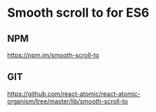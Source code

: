 Smooth scroll to for ES6
===

## NPM
https://npm.im/smooth-scroll-to

## GIT
https://github.com/react-atomic/react-atomic-organism/tree/master/lib/smooth-scroll-to

